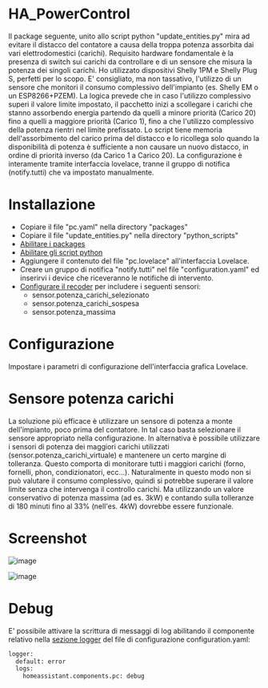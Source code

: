 # HA_PowerControl
Il package seguente, unito allo script python "update_entities.py" mira ad evitare il distacco del contatore a causa della troppa potenza assorbita dai vari elettrodomestici (carichi).
Requisito hardware fondamentale è la presenza di switch sui carichi da controllare e di un sensore che misura la potenza dei singoli carichi. 
Ho utilizzato dispositivi Shelly 1PM e Shelly Plug S, perfetti per lo scopo.
E' consigliato, ma non tassativo, l'utilizzo di un sensore che monitori il consumo complessivo dell'impianto (es. Shelly EM o un ESP8266+PZEM).
La logica prevede che in caso l'utilizzo complessivo superi il valore limite impostato, il pacchetto inizi a scollegare i carichi che stanno assorbendo energia partendo da quelli a minore priorità (Carico 20) fino a quelli a maggiore priorità (Carico 1), fino a che l'utilizzo complessivo della potenza rientri nel limite prefissato.
Lo script tiene memoria dell'assorbimento del carico prima del distacco e lo ricollega solo quando la disponibilità di potenza è sufficiente a non causare un nuovo distacco, in ordine di priorità inverso (da Carico 1 a Carico 20).
La configurazione è interamente tramite interfaccia lovelace, tranne il gruppo di notifica (notify.tutti) che va impostato manualmente.

# Installazione
- Copiare il file "pc.yaml" nella directory "packages"
- Copiare il file "update_entities.py" nella directory "python_scripts"
- [Abilitare i packages](https://www.home-assistant.io/docs/configuration/packages/)
- [Abilitare gli script python](https://www.home-assistant.io/integrations/python_script/)
- Aggiungere il contenuto del file "pc.lovelace" all'interfaccia Lovelace.
- Creare un gruppo di notifica "notify.tutti" nel file "configuration.yaml" ed inserirvi i device che riceveranno le notifiche di intervento.
- [Configurare il recoder](https://www.home-assistant.io/integrations/recorder/) per includere i seguenti sensori:
  - sensor.potenza_carichi_selezionato
  - sensor.potenza_carichi_sospesa
  - sensor.potenza_massima

# Configurazione
Impostare i parametri di configurazione dell'interfaccia grafica Lovelace.

# Sensore potenza carichi
La soluzione più efficace è utilizzare un sensore di potenza a monte dell'impianto, poco prima del contatore. In tal caso basta selezionare il sensore appropriato nella configurazione.
In alternativa è possibile utilizzare i sensori di potenza dei maggiori carichi utilizzati (sensor.potenza_carichi_virtuale) e mantenere un certo margine di tolleranza.
Questo comporta di monitorare tutti i maggiori carichi (forno, fornelli, phon, condizionatori, ecc...).
Naturalmente in questo modo non si può valutare il consumo complessivo, quindi si potrebbe superare il valore limite senza che intervenga il controllo carichi.
Ma utilizzando un valore conservativo di potenza massima (ad es. 3kW) e contando sulla tolleranze di 180 minuti fino al 33% (nell'es. 4kW) dovrebbe essere funzionale.

# Screenshot
![image](https://user-images.githubusercontent.com/7837288/107847400-773a8c80-6deb-11eb-9c08-90e9998ffe08.png)

![image](https://user-images.githubusercontent.com/7837288/107847409-8f121080-6deb-11eb-928e-3115360aa561.png)

# Debug
E' possibile attivare la scrittura di messaggi di log abilitando il componente relativo nella [sezione logger](https://www.home-assistant.io/integrations/logger/) del file di configurazione configuration.yaml:
```python
logger:
  default: error
  logs:
    homeassistant.components.pc: debug
```
